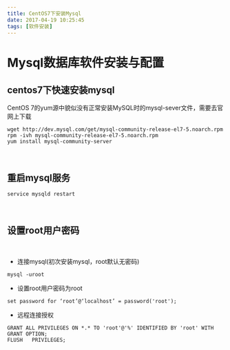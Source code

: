 ```yaml
---
title: CentOS7下安装Mysql
date: 2017-04-19 10:25:45
tags: [软件安装]
---
```

# Mysql数据库软件安装与配置

## centos7下快速安装mysql

 CentOS 7的yum源中貌似没有正常安装MySQL时的mysql-sever文件，需要去官网上下载

 ```shell
wget http://dev.mysql.com/get/mysql-community-release-el7-5.noarch.rpm
rpm -ivh mysql-community-release-el7-5.noarch.rpm
yum install mysql-community-server
 ```

​

## 重启mysql服务

```shell
service mysqld restart
```

​

## 设置root用户密码

​

* 连接mysql(初次安装mysql，root默认无密码)

```shell
mysql -uroot
```

* 设置root用户密码为root

```shell
set password for ‘root’@‘localhost’ = password('root');
```

* 远程连接授权

```shell
GRANT ALL PRIVILEGES ON *.* TO 'root'@'%' IDENTIFIED BY 'root' WITH GRANT OPTION;
FLUSH   PRIVILEGES;
```